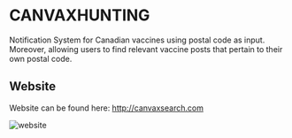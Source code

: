 # CANVAXHUNTING
Notification System for Canadian vaccines using postal code as input. Moreover, allowing users to find relevant vaccine posts that pertain to their own postal code.

## Website

Website can be found here:
http://canvaxsearch.com




<img src="images/Cv.png"  title="website">



